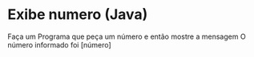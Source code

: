 # Exibe numero (Java)
Faça um Programa que peça um número e então mostre a mensagem O número informado foi [número]
